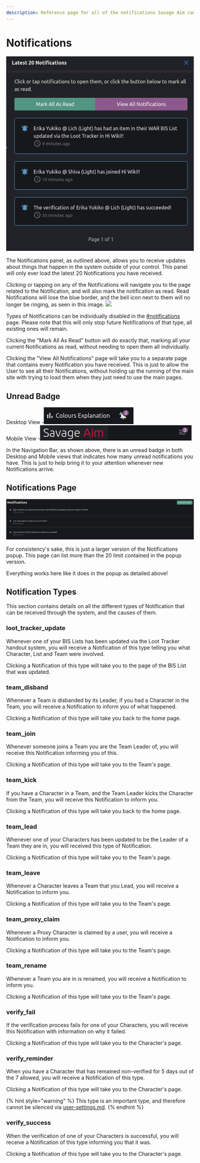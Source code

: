 ```yaml
---
description: Reference page for all of the notifications Savage Aim can provide.
---
```


# Notifications

![](<.gitbook/assets/image (21) (1) (1).png>)



The Notifications panel, as outlined above, allows you to receive updates about things that happen in the system outside of your control. This panel will only ever load the latest 20 Notifications you have received.

Clicking or tapping on any of the Notifications will navigate you to the page related to the Notification, and will also mark the notification as read. Read Notifications will lose the blue border, and the bell icon next to them will no longer be ringing, as seen in this image. ![](<.gitbook/assets/image (24) (1) (1).png>)

Types of Notifications can be individually disabled in the [#notifications](user-settings.md#notifications "mention") page. Please note that this will only stop future Notifications of that type, all existing ones will remain.

Clicking the "Mark All As Read" button will do exactly that, marking all your current Notifications as read, without needing to open them all individually.

Clicking the "View All Notifications" page will take you to a separate page that contains every Notification you have received. This is just to allow the User to see all their Notifications, without holding up the running of the main site with trying to load them when they just need to use the main pages.

## Unread Badge

Desktop View -![](<.gitbook/assets/image (4) (1) (2).png>)\
Mobile View -![](<.gitbook/assets/image (1) (1) (1) (1) (1).png>)

In the Navigation Bar, as shown above, there is an unread badge in both Desktop and Mobile views that indicates how many unread notifications you have. This is just to help bring it to your attention whenever new Notifications arrive.

## Notifications Page

![](<.gitbook/assets/image (17) (1) (2).png>)

For consistency's sake, this is just a larger version of the Notifications popup. This page can list more than the 20 limit contained in the popup version.

Everything works here like it does in the popup as detailed above!

## Notification Types

This section contains details on all the different types of Notification that can be received through the system, and the causes of them.

### loot\_tracker\_update

Whenever one of your BIS Lists has been updated via the Loot Tracker handout system, you will receive a Notification of this type telling you what Character, List and Team were involved.

Clicking a Notification of this type will take you to the page of the BIS List that was updated.

### team\_disband

Whenever a Team is disbanded by its Leader, if you had a Character in the Team, you will receive a Notification to inform you of what happened.

Clicking a Notification of this type will take you back to the home page.

### team\_join

Whenever someone joins a Team you are the Team Leader of, you will receive this Notification informing you of this.

Clicking a Notification of this type will take you to the Team's page.

### team\_kick

If you have a Character in a Team, and the Team Leader kicks the Character from the Team, you will receive this Notification to inform you.

Clicking a Notification of this type will take you back to the home page.

### team\_lead

Whenever one of your Characters has been updated to be the Leader of a Team they are in, you will received this type of Notification.

Clicking a Notification of this type will take you to the Team's page.

### team\_leave

Whenever a Character leaves a Team that you Lead, you will receive a Notification to inform you.

Clicking a Notification of this type will take you to the Team's page.

### team\_proxy\_claim

Whenever a Proxy Character is claimed by a user, you will receive a Notification to inform you.

Clicking a Notification of this type will take you to the Team's page.

### team\_rename

Whenever a Team you are in is renamed, you will receive a Notification to inform you.

Clicking a Notification of this type will take you to the Team's page.

### verify\_fail

If the verification process fails for one of your Characters, you will receive this Notification with information on why it failed.

Clicking a Notification of this type will take you to the Character's page.

### verify\_reminder

When you have a Character that has remained non-verified for 5 days out of the 7 allowed, you will receive a Notification of this type.

Clicking a Notification of this type will take you to the Character's page.

{% hint style="warning" %}
This type is an important type, and therefore cannot be silenced via [user-settings.md](user-settings.md "mention").
{% endhint %}

### verify\_success

When the verification of one of your Characters is successful, you will receive a Notification of this type informing you that it was.

Clicking a Notification of this type will take you to the Character's page.
